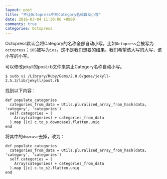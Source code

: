 ```yaml
---
layout: post
title: "不让Octopress中的Category名称自动小写"
date: 2016-03-04 11:30:06 +0800
comments: true
categories: Octopress
---  
```


Octopress默认会将Category的名称全部自动小写，比如`Octopress`会被写为`octopress`；`iOS`被写为`ios`。这不是我们想要的结果，我们希望该大写的大写，该小写的小写。  

可以修改jekyll的post.rb文件来禁止Category名称自动小写。  

`$ sudo vi /Library/Ruby/Gems/2.0.0/gems/jekyll-2.5.3/lib/jekyll/post.rb`  

找到以下内容：  
<!--more-->  
	
	def populate_categories
      categories_from_data = Utils.pluralized_array_from_hash(data, 'category', 'categories')
      self.categories = (
        Array(categories) + categories_from_data
      ).map {|c| c.to_s.downcase}.flatten.uniq
    end  

将其中的`dowcase`去掉，改为：  
	
	def populate_categories
      categories_from_data = Utils.pluralized_array_from_hash(data, 'category', 'categories')
      self.categories = (
        Array(categories) + categories_from_data
      ).map {|c| c.to_s}.flatten.uniq
    end  

